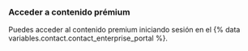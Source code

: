 
### Acceder a contenido prémium

Puedes acceder al contenido premium iniciando sesión en el {% data variables.contact.contact_enterprise_portal %}.
